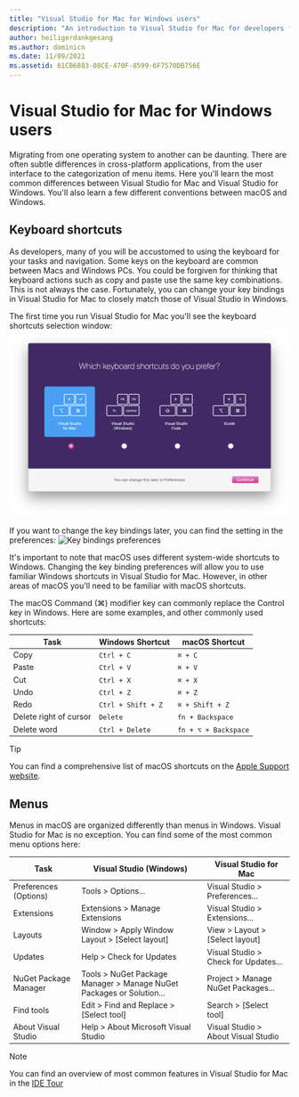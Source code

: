 ```yaml
---
title: "Visual Studio for Mac for Windows users"
description: "An introduction to Visual Studio for Mac for developers familiar with using Visual Studio on the Windows operating system."
author: heiligerdankgesang
ms.author: dominicn
ms.date: 11/09/2021
ms.assetid: 61CB6883-08CE-470F-8599-6F7570DB756E
---
```


# Visual Studio for Mac for Windows users

Migrating from one operating system to another can be daunting. There are often subtle differences in cross-platform applications, from the user interface to the categorization of menu items. Here you'll learn the most common differences between Visual Studio for Mac and Visual Studio for Windows. You'll also learn a few different conventions between macOS and Windows.

## Keyboard shortcuts

As developers, many of you will be accustomed to using the keyboard for your tasks and navigation. Some keys on the keyboard are common between Macs and Windows PCs. You could be forgiven for thinking that keyboard actions such as copy and paste use the same key combinations. This is not always the case. Fortunately, you can change your key bindings in Visual Studio for Mac to closely match those of Visual Studio in Windows.

The first time you run Visual Studio for Mac you'll see the keyboard shortcuts selection window:
![Key bindings window](media/ide-tour-2019-keyboard-shortcut.png)

If you want to change the key bindings later, you can find the setting in the preferences:
![Key bindings preferences](media/customizing-the-ide-image10a.png)

It's important to note that macOS uses different system-wide shortcuts to Windows. Changing the key binding preferences will allow you to use familiar Windows shortcuts in Visual Studio for Mac. However, in other areas of macOS you'll need to be familiar with macOS shortcuts.

The macOS Command (⌘) modifier key can commonly replace the Control key in Windows. Here are some examples, and other commonly used shortcuts:

|Task                   |Windows Shortcut         |macOS Shortcut      |
|-----------------------|-------------------------|--------------------|
|Copy                   |`Ctrl + C`               |`⌘ + C`             |
|Paste                  |`Ctrl + V`               |`⌘ + V`             |
|Cut                    |`Ctrl + X`               |`⌘ + X`             |
|Undo                   |`Ctrl + Z`               |`⌘ + Z`             |
|Redo                   |`Ctrl + Shift + Z`       |`⌘ + Shift + Z`     |
|Delete right of cursor |`Delete`                 |`fn + Backspace`    |
|Delete word            |`Ctrl + Delete`          |`fn + ⌥ + Backspace`|

> [!TIP]
> You can find a comprehensive list of macOS shortcuts on the [Apple Support website](https://support.apple.com/en-us/HT201236).

## Menus

Menus in macOS are organized differently than menus in Windows. Visual Studio for Mac is no exception. You can find some of the most common menu options here:

|Task                   |Visual Studio (Windows)                                              |Visual Studio for Mac                |
|-----------------------|---------------------------------------------------------------------|-------------------------------------|
|Preferences (Options)  |Tools > Options...                                                   |Visual Studio > Preferences...       |
|Extensions             |Extensions > Manage Extensions                                       |Visual Studio > Extensions...        |
|Layouts                |Window > Apply Window Layout > [Select layout]                       |View > Layout > [Select layout]               |
|Updates                |Help > Check for Updates                                             |Visual Studio > Check for Updates... |
|NuGet Package Manager  |Tools > NuGet Package Manager > Manage NuGet Packages or Solution... |Project > Manage NuGet Packages...   |
|Find tools             |Edit > Find and Replace > [Select tool]                              |Search > [Select tool]               |
|About Visual Studio    |Help > About Microsoft Visual Studio                                 |Visual Studio > About Visual Studio  

> [!NOTE]
> You can find an overview of most common features in Visual Studio for Mac in the [IDE Tour](ide-tour.md)
